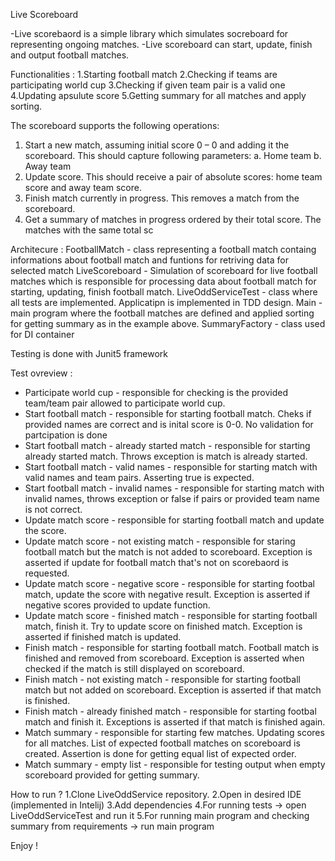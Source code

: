 Live Scoreboard

-Live scorebaord is a simple library which simulates socreboard for representing ongoing matches.
-Live scoreboard can start, update, finish and output football matches.

Functionalities : 
1.Starting football match
2.Checking if teams are participating world cup 
3.Checking if given team pair is a valid one 
4.Updating apsulute score
5.Getting summary for all matches and apply sorting.

The scoreboard supports the following operations:
1. Start a new match, assuming initial score 0 – 0 and adding it the scoreboard.
This should capture following parameters:
a. Home team
b. Away team
2. Update score. This should receive a pair of absolute scores: home team score and away
team score.
3. Finish match currently in progress. This removes a match from the scoreboard.
4. Get a summary of matches in progress ordered by their total score. The matches with the
same total sc

Architecure : 
FootballMatch - class representing a football match containg informations about football match and funtions for retriving data for selected match
LiveScoreboard - Simulation of scoreboard for live football matches which is responsible for processing data about football match for starting, updating, finish football match.
LiveOddServiceTest - class where all tests are implemented. Applicatipn is implemented in TDD design.
Main - main program where the football matches are defined and applied sorting for getting summary as in the example above.
SummaryFactory - class used for DI container

Testing is done with Junit5 framework

Test ovreview :
- Participate world cup - responsible for checking is the provided team/team pair allowed to participate world cup.
- Start football match - responsible for starting football match. Cheks if provided names are correct and is inital score is 0-0. No validation for partcipation is done
- Start football match - already started match - responsible for starting already started match. Throws exception is match is already started.
- Start football match - valid names - responsible for starting match with valid names and team pairs. Asserting true is expected.
- Start football match - invalid names - responsible for starting match with invalid names, throws exception  or false if pairs or provided team name is not correct.
- Update match score - responsible for starting football match and update the score.
- Update match score - not existing match - responsible for staring football match but the match is not added to scoreboard. Exception is asserted if update for football match that's not on scorebaord is requested.
- Update match score - negative score - responsible for starting footbal match, update the score with negative result. Exception is asserted if negative scores provided to update function.
- Update match score - finished match - responsible for starting football match, finish it. Try to update score on finished match. Exception is asserted if finished match is updated.
- Finish match - responsible for starting football match. Football match is finished and removed from scoreboard. Exception is asserted when checked if the match is still displayed on scoreboard.
- Finish match - not existing match - responsible for starting football match but not added on scoreboard. Exception is asserted if that match is finished.
- Finish match - already finished match - responsible for starting footbal match and finish it. Exceptions is asserted if that match is finished again.
- Match summary - responsible for starting few matches. Updating scores for all matches. List of expected football matches on scoreboard is created. Assertion is done for getting equal list of expected order.
- Match summary - empty list - responsible for testing output when empty scoreboard provided for getting summary. 

How to run ?
1.Clone LiveOddService repository.
2.Open in desired IDE (implemented in Intelij)
3.Add dependencies
4.For running tests -> open LiveOddServiceTest and run it
5.For running main program and checking summary from requirements -> run main program

Enjoy !


